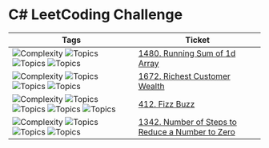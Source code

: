 # C# LeetCoding Challenge 


| Tags                                                                                                                                                                                                                                                                     | Ticket                                                                                                |
|--------------------------------------------------------------------------------------------------------------------------------------------------------------------------------------------------------------------------------------------------------------------------|-------------------------------------------------------------------------------------------------------|
| ![Complexity](https://img.shields.io/badge/easy-green) ![Topics](https://img.shields.io/badge/array-blue) ![Topics](https://img.shields.io/badge/prefix_sum-blue) ![Topics](https://img.shields.io/badge/done-purple)                                                    | [1480. Running Sum of 1d Array](_1480_Running_Sum_Of_1d_Array)                                        |
| ![Complexity](https://img.shields.io/badge/easy-green) ![Topics](https://img.shields.io/badge/array-blue) ![Topics](https://img.shields.io/badge/matrix-blue) ![Topics](https://img.shields.io/badge/done-purple)                                                        | [1672. Richest Customer Wealth](_1672_Richest_Customer_Wealth)                                        |
| ![Complexity](https://img.shields.io/badge/easy-green) ![Topics](https://img.shields.io/badge/math-blue) ![Topics](https://img.shields.io/badge/string-blue) ![Topics](https://img.shields.io/badge/simulation-blue) ![Topics](https://img.shields.io/badge/done-purple) | [412. Fizz Buzz](_412_Fizz_Buzz)                                                                      |
| ![Complexity](https://img.shields.io/badge/easy-green) ![Topics](https://img.shields.io/badge/math-blue) ![Topics](https://img.shields.io/badge/bit_manipulation-blue) ![Topics](https://img.shields.io/badge/done-purple)                                               | [1342. Number of Steps to Reduce a Number to Zero](__1342_Number_Of_Steps_To_Reduce_A_Number_To_Zero) |
